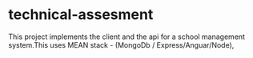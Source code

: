 # technical-assesment
This project implements the client and the api for a school management system.This uses MEAN stack - (MongoDb / Express/Anguar/Node),